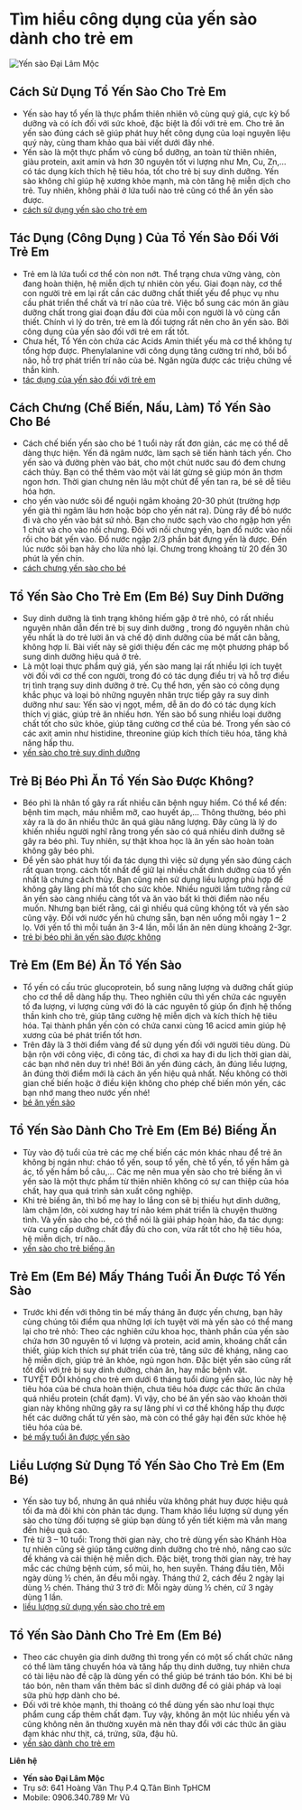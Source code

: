 # Tìm hiểu công dụng của yến sào dành cho trẻ em

![Yến sào Đại Lâm Mộc](http://toyensaovietnam.com/wp-content/uploads/2020/05/Công-dụng-yến-sào-với-phụ-nữ-2.jpg)

## Cách Sử Dụng Tổ Yến Sào Cho Trẻ Em
*   Yến sào hay tổ yến là thực phẩm thiên nhiên vô cùng quý giá, cực kỳ bổ dưỡng và có ích đối với sức khoẻ, đặc biệt là đối với trẻ em. Cho trẻ ăn yến sào đúng cách sẽ giúp phát huy hết công dụng của loại nguyên liệu quý này, cùng tham khảo qua bài viết dưới đây nhé.
*   Yến sào là một thực phẩm vô cùng bổ dưỡng, an toàn từ thiên nhiên, giàu protein, axit amin và hơn 30 nguyên tốt vi lượng như Mn, Cu, Zn,…có tác dụng kích thích hệ tiêu hóa, tốt cho trẻ bị suy dinh dưỡng. Yến sào không chỉ giúp hệ xương khỏe mạnh, mà còn tăng hệ miễn dịch cho trẻ. Tuy nhiên, không phải ở lứa tuổi nào trẻ cũng có thể ăn yến sào được.
*   [cách sử dụng yến sào cho trẻ em](http://toyensaovietnam.com/cach-dung-to-yen-sao-danh-cho-tre-em/)

## Tác Dụng (Công Dụng ) Của Tổ Yến Sào Đối Với Trẻ Em
*   Trẻ em là lứa tuổi cơ thể còn non nớt. Thể trạng chưa vững vàng, còn đang hoàn thiện, hệ miễn dịch tự nhiên còn yếu. Giai đoạn này, cơ thể con người trẻ em lại rất cần các dưỡng chất thiết yếu để phục vụ nhu cầu phát triển thể chất và trí não của trẻ. Việc bổ sung các món ăn giàu dưỡng chất trong giai đoạn đầu đời của mỗi con người là vô cùng cần thiết. Chính vì lý do trên, trẻ em là đối tượng rất nên cho ăn yến sào. Bởi công dụng của yến sào đối với trẻ em rất tốt.
*   Chưa hết, Tổ Yến còn chứa các Acids Amin thiết yếu mà cơ thể không tự tổng hợp được. Phenylalanine với công dụng tăng cường trí nhớ, bồi bổ não, hỗ trợ phát triển trí não của bé. Ngăn ngừa được các triệu chứng về thần kinh.
*   [tác dụng của yến sào đối với trẻ em](http://toyensaovietnam.com/cong-dung-to-yen-yen-sao-doi-voi-tre-em/)

## Cách Chưng (Chế Biến, Nấu, Làm) Tổ Yến Sào Cho Bé
*   Cách chế biến yến sào cho bé 1 tuổi này rất đơn giản, các mẹ có thể dễ dàng thực hiện. Yến đã ngâm nước, làm sạch sẽ tiến hành tách yến. Cho yến sào và đường phèn vào bát, cho một chút nước sau đó đem chưng cách thủy. Bạn có thể thêm vào một vài lát gừng sẽ giúp món ăn thơm ngon hơn. Thời gian chưng nên lâu một chút để yến tan ra, bé sẽ dễ tiêu hóa hơn.
*   cho yến vào nước sôi để nguội ngâm khoảng 20-30 phút (trường hợp yến già thì ngâm lâu hơn hoặc bóp cho yến nát ra). Dùng rây để bỏ nước đi và cho yến vào bát sứ nhỏ. Bạn cho nước sạch vào cho ngập hơn yến 1 chút và cho vào nồi chưng. Đối với nồi chưng yến, bạn đổ nước vào nồi rồi cho bát yến vào. Đổ nước ngập 2/3 phần bát đựng yến là được. Đến lúc nước sôi bạn hãy cho lửa nhỏ lại. Chưng trong khoảng từ 20 đến 30 phút là yến chín.
*   [cách chưng yến sào cho bé](http://toyensaovietnam.com/cach-chung-to-yen-sao-cho-be/)

## Tổ Yến Sào Cho Trẻ Em (Em Bé) Suy Dinh Dưỡng
*   Suy dinh dưỡng là tình trạng không hiếm gặp ở trẻ nhỏ, có rất nhiều nguyên nhân dẫn đến trẻ bị suy dinh dưỡng , trong đó nguyên nhân chủ yếu nhất là do trẻ lười ăn và chế độ dinh dưỡng của bé mất cân bằng, không hợp lí. Bài viết này sẽ giới thiệu đến các mẹ một phương pháp bổ sung dinh dưỡng hiệu quả ở trẻ.
*   Là một loại thực phẩm quý giá, yến sào mang lại rất nhiều lợi ích tuyệt vời đối với cơ thể con người, trong đó có tác dụng điều trị và hỗ trợ điều trị tình trạng suy dinh dưỡng ở trẻ. Cụ thể hơn, yến sào có công dụng khắc phục và loại bỏ những nguyên nhân trực tiếp gây ra suy dinh dưỡng như sau: Yến sào vị ngọt, mềm, dễ ăn do đó có tác dụng kích thích vị giác, giúp trẻ ăn nhiều hơn. Yến sào bổ sung nhiều loại dưỡng chất tốt cho sức khỏe, giúp tăng cường cơ thể của bé. Trong yến sào có các axit amin như histidine, threonine giúp kích thích tiêu hóa, tăng khả năng hấp thu.
*   [yến sào cho trẻ suy dinh dưỡng](http://toyensaovietnam.com/be-bi-suy-dinh-duong-an-to-yen-sao-duoc-khong/)

## Trẻ Bị Béo Phì Ăn Tổ Yến Sào Được Không?
*   Béo phì là nhân tố gây ra rất nhiều căn bệnh nguy hiểm. Có thể kể đến: bệnh tim mạch, máu nhiễm mỡ, cao huyết áp,… Thông thường, béo phì xảy ra là do ăn nhiều thức ăn quá giàu năng lượng. Đây cũng là lý do khiến nhiều người nghĩ rằng trong yến sào có quá nhiều dinh dưỡng sẽ gây ra béo phì. Tuy nhiên, sự thật khoa học là ăn yến sào hoàn toàn không gây béo phì.
*   Để yến sào phát huy tối đa tác dụng thì việc sử dụng yến sào đúng cách rất quan trọng. cách tốt nhất để giữ lại nhiều chất dinh dưỡng của tổ yến nhất là chưng cách thủy. Bạn cũng nên sử dụng liều lượng phù hợp để không gây lãng phí mà tốt cho sức khỏe. Nhiều người lầm tưởng rằng cứ ăn yến sào càng nhiều càng tốt và ăn vào bất kì thời điểm nào nếu muốn. Nhưng bạn biết rằng, cái gì nhiều quá cũng không tốt và yến sào cũng vậy. Đối với nước yến hũ chưng sẵn, bạn nên uống mỗi ngày 1 – 2 lọ. Với yến tổ thì mỗi tuần ăn 3-4 lần, mỗi lần ăn nên dùng khoảng 2-3gr.
*   [trẻ bị béo phì ăn yến sào được không](http://toyensaovietnam.com/tre-bi-beo-phi-an-to-yen-sao-duoc-khong/)

## Trẻ Em (Em Bé) Ăn Tổ Yến Sào
*   Tổ yến có cấu trúc glucoprotein, bổ sung năng lượng và dưỡng chất giúp cho cơ thể dễ dàng hấp thụ. Theo nghiên cứu thì yến chứa các nguyên tố đa lượng, vi lượng cùng với đó là các nguyên tố giúp ổn định hệ thống thần kinh cho trẻ, giúp tăng cường hệ miễn dịch và kích thích hệ tiêu hóa. Tại thành phần yến còn có chứa canxi cùng 16 acicd amin giúp hệ xương của bé phát triển tốt hơn.
*   Trên đây là 3 thời điểm vàng để sử dụng yến đối với người tiêu dùng. Dù bận rộn với công việc, đi công tác, đi chơi xa hay đi du lịch thời gian dài, các bạn nhớ nên duy trì nhé! Bởi ăn yến đúng cách, ăn đúng liều lượng, ăn đúng thời điểm mới là cách ăn yến hiệu quả nhất. Nếu không có thời gian chế biến hoặc ở điều kiện không cho phép chế biến món yến, các bạn nhớ mang theo nước yến nhé!
*   [bé ăn yến sào](http://toyensaovietnam.com/be-an-to-yen-sao/)

## Tổ Yến Sào Dành Cho Trẻ Em (Em Bé) Biếng Ăn
*   Tùy vào độ tuổi của trẻ các mẹ chế biến các món khác nhau để trẻ ăn không bị ngán như: cháo tổ yến, soup tổ yến, chè tổ yến, tổ yến hầm gà ác, tổ yến hầm bồ câu,… Các mẹ nên mua yến sào cho trẻ biếng ăn vì yến sào là một thực phẩm từ thiên nhiên không có sự can thiệp của hóa chất, hay qua quá trình sản xuất công nghiệp.
*   Khi trẻ biếng ăn, thì bố mẹ hay lo lắng con sẽ bị thiếu hụt dinh dưỡng, làm chậm lớn, còi xương hay trí não kém phát triển là chuyện thường tình. Và yến sào cho bé, có thể nói là giải pháp hoàn hảo, đa tác dụng: vừa cung cấp dưỡng chất đầy đủ cho con, vừa rất tốt cho hệ tiêu hóa, hệ miễn dịch, trí não...
*   [yến sào cho trẻ biếng ăn](http://toyensaovietnam.com/to-yen-sao-danh-cho-tre-em-em-be-bieng-an/)

## Trẻ Em (Em Bé) Mấy Tháng Tuổi Ăn Được Tổ Yến Sào
*   Trước khi đến với thông tin bé mấy tháng ăn được yến chưng, bạn hãy cùng chúng tôi điểm qua những lợi ích tuyệt vời mà yến sào có thể mang lại cho trẻ nhỏ: Theo các nghiên cứu khoa học, thành phần của yến sào chứa hơn 30 nguyên tố vi lượng và protein, acid amin, khoáng chất cần thiết, giúp kích thích sự phát triển của trẻ, tăng sức đề kháng, nâng cao hệ miễn dịch, giúp trẻ ăn khỏe, ngủ ngon hơn. Đặc biệt yến sào cũng rất tốt đối với trẻ bị suy dinh dưỡng, chán ăn, hay mắc bệnh vặt.
*   TUYỆT ĐỐI không cho trẻ em dưới 6 tháng tuổi dùng yến sào, lúc này hệ tiêu hóa của bé chưa hoàn thiện, chưa tiêu hóa được các thức ăn chứa quá nhiều protein (chất đạm). Vì vậy, cho bé ăn yến sào vào khoản thời gian này không những gây ra sự lãng phí vì cơ thể không hấp thụ được hết các dưỡng chất từ yến sào, mà còn có thể gây hại đến sức khỏe hệ tiêu hóa của bé.
*   [bé mấy tuổi ăn được yến sào](http://toyensaovietnam.com/tre-em-em-be-may-thang-tuoi-an-duoc-to-yen-sao/)

## Liều Lượng Sử Dụng Tổ Yến Sào Cho Trẻ Em (Em Bé)
*   Yến sào tuy bổ, nhưng ăn quá nhiều vừa không phát huy được hiệu quả tối đa mà đôi khi còn phản tác dụng. Tham khảo liều lượng sử dụng yến sào cho từng đối tượng sẽ giúp bạn dùng tổ yến tiết kiệm mà vẫn mang đến hiệu quả cao.
*   Trẻ từ 3 – 10 tuổi: Trong thời gian này, cho trẻ dùng yến sào Khánh Hòa tự nhiên cũng sẽ giúp tăng cường dinh dưỡng cho trẻ nhỏ, nâng cao sức đề kháng và cải thiện hệ miễn dịch. Đặc biệt, trong thời gian này, trẻ hay mắc các chứng bệnh cúm, sổ mũi, ho, hen suyễn. Tháng đầu tiên, Mỗi ngày dùng ½ chén, ăn đều mỗi ngày. Tháng thứ 2, cách đều 2 ngày lại dùng ½ chén. Tháng thứ 3 trở đi: Mỗi ngày dùng ½ chén, cứ 3 ngày dùng 1 lần.
*   [liều lượng sử dụng yến sào cho trẻ em](http://toyensaovietnam.com/lieu-luong-su-dung-to-yen-sao-cho-tre-em-em-be/)

## Tổ Yến Sào Dành Cho Trẻ Em (Em Bé)
*   Theo các chuyên gia dinh dưỡng thì trong yến có một số chất chức năng có thể làm tăng chuyển hóa và tăng hấp thụ dinh dưỡng, tuy nhiên chưa có tài liệu nào đề cập là dùng yến có thể giúp bé tránh táo bón. Khi bé bị táo bón, nên tham vấn thêm bác sĩ dinh dưỡng để có giải pháp và loại sữa phù hợp dành cho bé.
*   Đối với trẻ khỏe mạnh, thi thoảng có thể dùng yến sào như loại thực phẩm cung cấp thêm chất đạm. Tuy vậy, không ăn một lúc nhiều yến và cũng không nên ăn thường xuyên mà nên thay đổi với các thức ăn giàu đạm khác như thịt, cá, trứng, sữa, đậu hũ.
*   [yến sào dành cho trẻ em](http://toyensaovietnam.com/cong-dung-yen-sao-danh-cho-tre-em/)

**Liên hệ**
*   **Yến sào Đại Lâm Mộc**
*   Trụ sở: 641 Hoàng Văn Thụ P.4 Q.Tân Bình TpHCM
*   Mobile: 0906.340.789 Mr Vũ
